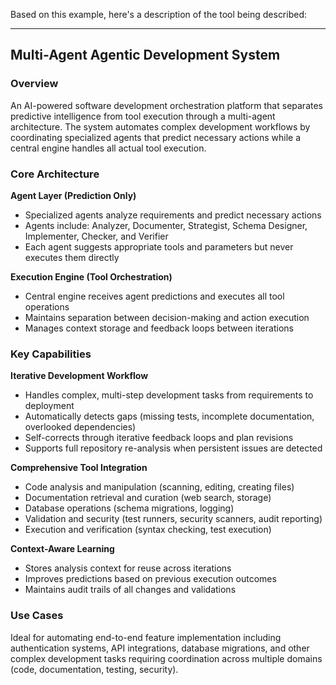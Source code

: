 Based on this example, here's a description of the tool being described:

---

## Multi-Agent Agentic Development System

### Overview
An AI-powered software development orchestration platform that separates predictive intelligence from tool execution through a multi-agent architecture. The system automates complex development workflows by coordinating specialized agents that predict necessary actions while a central engine handles all actual tool execution.

### Core Architecture

**Agent Layer (Prediction Only)**
- Specialized agents analyze requirements and predict necessary actions
- Agents include: Analyzer, Documenter, Strategist, Schema Designer, Implementer, Checker, and Verifier
- Each agent suggests appropriate tools and parameters but never executes them directly

**Execution Engine (Tool Orchestration)**
- Central engine receives agent predictions and executes all tool operations
- Maintains separation between decision-making and action execution
- Manages context storage and feedback loops between iterations

### Key Capabilities

**Iterative Development Workflow**
- Handles complex, multi-step development tasks from requirements to deployment
- Automatically detects gaps (missing tests, incomplete documentation, overlooked dependencies)
- Self-corrects through iterative feedback loops and plan revisions
- Supports full repository re-analysis when persistent issues are detected

**Comprehensive Tool Integration**
- Code analysis and manipulation (scanning, editing, creating files)
- Documentation retrieval and curation (web search, storage)
- Database operations (schema migrations, logging)
- Validation and security (test runners, security scanners, audit reporting)
- Execution and verification (syntax checking, test execution)

**Context-Aware Learning**
- Stores analysis context for reuse across iterations
- Improves predictions based on previous execution outcomes
- Maintains audit trails of all changes and validations

### Use Cases
Ideal for automating end-to-end feature implementation including authentication systems, API integrations, database migrations, and other complex development tasks requiring coordination across multiple domains (code, documentation, testing, security).

